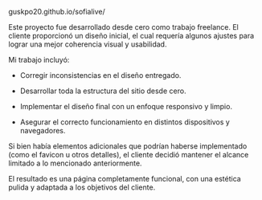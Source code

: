 guskpo20.github.io/sofialive/


Este proyecto fue desarrollado desde cero como trabajo freelance. El cliente proporcionó un diseño inicial, el cual requería algunos ajustes para lograr una mejor coherencia visual y usabilidad.

Mi trabajo incluyó:

- Corregir inconsistencias en el diseño entregado.

- Desarrollar toda la estructura del sitio desde cero.

- Implementar el diseño final con un enfoque responsivo y limpio.

- Asegurar el correcto funcionamiento en distintos dispositivos y navegadores.

Si bien había elementos adicionales que podrían haberse implementado (como el favicon u otros detalles), el cliente decidió mantener el alcance limitado a lo mencionado anteriormente.

El resultado es una página completamente funcional, con una estética pulida y adaptada a los objetivos del cliente.
